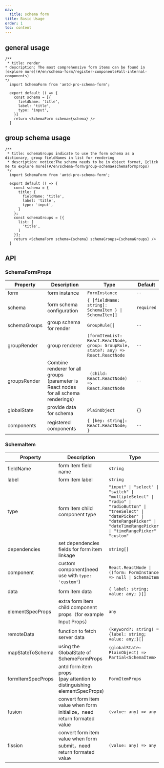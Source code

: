 ```yaml
---
nav:
  title: schema form
title: Basic Usage
order: 1
toc: content
---
```


## general usage

```tsx
/**
 * title: render
* description: The most comprehensive form items can be found in [explore more](#/en/schema-form/register-components#all-internal-components)
*/
  import SchemaForm from 'antd-pro-schema-form';

  export default () => {
    const schema = [{
      fieldName: 'title',
      label: 'title',
      type: 'input',
    }]
    return <SchemaForm schema={schema} />
  }
```

## group schema usage

```tsx
/**
 * title: schemaGroups indicate to use the form schema as a dictionary, group fieldNames in list for rendering
 * description: notice:The schema needs to be in object format, [click me to explore more](#/en/schema-form/group-schema#schemaformprops)
 */
  import SchemaForm from 'antd-pro-schema-form';

  export default () => {
    const schema = {
      title: {
        fieldName: 'title',
        label: 'title',
        type: 'input',
      }
    };
    const schemaGroups = [{
      list: [
        'title',
      ]
    }];
    return <SchemaForm schema={schema} schemaGroups={schemaGroups} />
  }
```

## API
### SchemaFormProps

| Property | Description | Type | Default |
| --- | --- | --- | --- |
| form | form instance | `FormInstance` | `--` |
| schema | form schema configuration | `{ [fieldName: string]: SchemaItem } \| SchemaItem[]` | `required` |
| schemaGroups | group schema for render | `GroupRule[]` | `--` |
| groupRender | group renderer | `(formItemList: React.ReactNode, group: GroupRule, state?: any) => React.ReactNode` | `--` |
| groupsRender | Combine renderer for all groups (parameter is React nodes for all schema renderings) | ` (child: React.ReactNode) => React.ReactNode` | `--` |
| globalState | provide data for schema | `PlainObject` | `{}` |
| components | registered components | `{ [key: string]: React.ReactNode; }` | `--` |

### SchemaItem
| Property | Description | Type | Default |
| --- | --- | --- | --- |
| fieldName | form item field name | `string` | `--` |
| label | form item label | `string` | `--` |
| type | form item child component type | `"input" \| "select" \| "switch" \| "multipleSelect" \| "radio" \| "radioButton" \| "treeSelect" \| "datePicker" \| "dateRangePicker" \| "dateTimeRangePicker" \| "timeRangePicker" \| "custom"` | `--` |
| dependencies | set dependencies fields for form item linkage | `string[]` | `--` |
| component | custom component(need use with `type: 'custom'`) | `React.ReactNode \| ((form: FormInstance) => null \| SchemaItem)` | `(required)` |
| data | form item data | `{ label: string; value: any; }[]` | `--` |
| elementSpecProps | extra form item child component props（for example Input Props） | `any` | `--` |
| remoteData | function to fetch server data | `(keyword?: string) => {label: string; value: any;}[]` | `--` |
| mapStateToSchema | using the GlobalState of SchemeFormProps | `(globalState: PlainObject) => Partial<SchemaItem>` | `--` |
| formItemSpecProps | antd form item props<br />(pay attention to distinguishing elementSpecProps) | `FormItemProps` | `--` |
| fusion | convert form item value when form initialize，need return formated value | `(value: any) => any` | `--` |
| fission | convert form item value when form submit，need return formated value | `(value: any) => any` | `--` |
